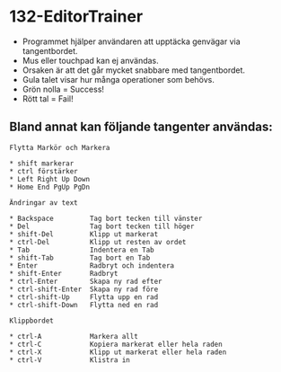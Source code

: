 # 132-EditorTrainer

* Programmet hjälper användaren att upptäcka genvägar via tangentbordet.
* Mus eller touchpad kan ej användas.
* Orsaken är att det går mycket snabbare med tangentbordet.
* Gula talet visar hur många operationer som behövs.
* Grön nolla = Success!
* Rött tal = Fail!

## Bland annat kan följande tangenter användas:

```
Flytta Markör och Markera

* shift markerar
* ctrl förstärker
* Left Right Up Down       
* Home End PgUp PgDn

Ändringar av text

* Backspace         Tag bort tecken till vänster
* Del               Tag bort tecken till höger
* shift-Del         Klipp ut markerat
* ctrl-Del          Klipp ut resten av ordet
* Tab               Indentera en Tab
* shift-Tab         Tag bort en Tab
* Enter             Radbryt och indentera     	
* shift-Enter       Radbryt
* ctrl-Enter        Skapa ny rad efter
* ctrl-shift-Enter  Skapa ny rad före
* ctrl-shift-Up     Flytta upp en rad
* ctrl-shift-Down   Flytta ned en rad

Klippbordet

* ctrl-A            Markera allt
* ctrl-C            Kopiera markerat eller hela raden 
* ctrl-X            Klipp ut markerat eller hela raden
* ctrl-V            Klistra in
```